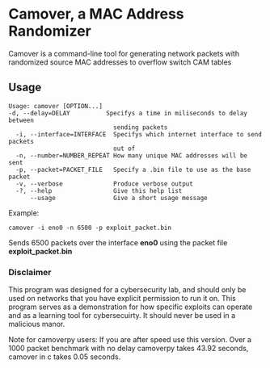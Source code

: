 # Camover, a MAC Address Randomizer
Camover is a command-line tool for generating network packets with randomized source MAC addresses to overflow switch CAM tables

## Usage 
```
Usage: camover [OPTION...]
-d, --delay=DELAY          Specifys a time in miliseconds to delay between
                             sending packets
  -i, --interface=INTERFACE  Specifys which internet interface to send packets
                             out of
  -n, --number=NUMBER_REPEAT How many unique MAC addresses will be sent
  -p, --packet=PACKET_FILE   Specify a .bin file to use as the base packet
  -v, --verbose              Produce verbose output
  -?, --help                 Give this help list
      --usage                Give a short usage message
```

Example:
```
camover -i eno0 -n 6500 -p exploit_packet.bin 
```
Sends 6500 packets over the interface **eno0** using the packet file **exploit_packet.bin**

### Disclaimer
This program was designed for a cybersecurity lab, and should only be used on networks that you have explicit permission to run it on. This program serves as a demonstration for how specific exploits can operate and as a learning tool for cybersecuirty. It should never be used in a malicious manor. 

Note for camoverpy users:
If you are after speed use this version. Over a 1000 packet benchmark with no delay camoverpy takes 43.92 seconds, camover in c takes 0.05 seconds.